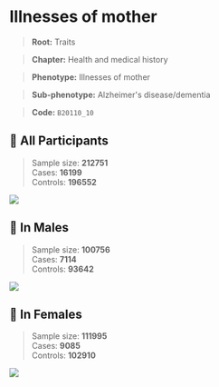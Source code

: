 # Illnesses of mother
> **Root:** Traits  

> **Chapter:** Health and medical history  

> **Phenotype:** Illnesses of mother  

> **Sub-phenotype:** Alzheimer's disease/dementia  

> **Code:** `B20110_10`

## 🧪 All Participants  
> Sample size: **212751**  
> Cases: **16199**  
> Controls: **196552**
<img src="/Traits/Figures/ALL/B20110_10.png"/>
<CsvTable src="/public/Traits/Data/ALL/LG_B20110_10.csv" label="🔍 View full results" />

## 👨 In Males  
> Sample size: **100756**  
> Cases: **7114**  
> Controls: **93642**
<img src="/Traits/Figures/Male/B20110_10.png"/>
<CsvTable src="/public/Traits/Data/Male/LG_B20110_10.csv" label="🔍 View full results" />

## 👩 In Females  
> Sample size: **111995**  
> Cases: **9085**  
> Controls: **102910**
<img src="/Traits/Figures/Female/B20110_10.png"/>
<CsvTable src="/public/Traits/Data/Female/LG_B20110_10.csv" label="🔍 View full results" />
